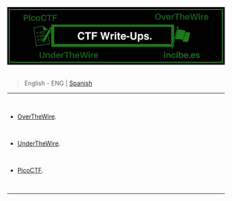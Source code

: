 <div align="center"> <img src="./resources/images/ctf_write-ups/ctf_write-up_banner_ENG.jpg"> </div>

<br>

> <p> <span> English - ENG </span> | <a href=https://github.com/frandausmeier/CTF_Write-Ups/blob/main/README.es.md> Spanish <a/> </p>

-----

<br>

- [OverTheWire](./OverTheWire/README.md).

<br>

- [UnderTheWire](https://github.com/frandausmeier/CTF_Write-Ups/blob/main/UnderTheWire/README.md).

<br>

- [PicoCTF](https://picoctf.org/).

<br>

-----
